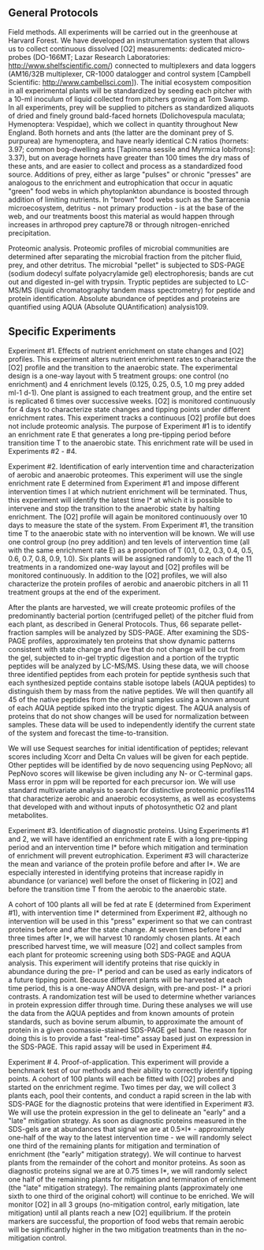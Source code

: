 
## General Protocols

Field methods. All experiments will be carried out in the greenhouse at Harvard Forest. We have developed an instrumentation system that allows us to collect continuous dissolved [O2] measurements: dedicated micro-probes (DO-166MT; Lazar Research Laboratories: http://www.shelfscientific.com/) connected to multiplexers and data loggers (AM16/32B multiplexer, CR-1000 datalogger and control system [Campbell Scientific: http://www.cambellsci.com]). The initial ecosystem composition in all experimental plants will be standardized by seeding each pitcher with a 10-ml inoculum of liquid collected from pitchers growing at Tom Swamp.  In all experiments, prey will be supplied to pitchers as standardized aliquots of dried and finely ground bald-faced hornets (Dolichovespula maculata; Hymenoptera: Vespidae), which we collect in quantity throughout New England. Both hornets and ants (the latter are the dominant prey of S. purpurea) are hymenoptera, and have nearly identical C:N ratios (hornets: 3.97; common bog-dwelling ants [Tapinoma sessile and Myrmica lobifrons]: 3.37), but on average hornets have greater than 100 times the dry mass of these ants, and are easier to collect and process as a standardized food source. Additions of prey, either as large "pulses" or chronic "presses" are analogous to the enrichment and eutrophication that occur in aquatic "green" food webs in which phytoplankton abundance is boosted through addition of limiting nutrients. In "brown" food webs such as the Sarracenia microecosystem, detritus - not primary production - is at the base of the web, and our treatments boost this material as would happen through increases in arthropod prey capture78 or through nitrogen-enriched precipitation.

Proteomic analysis. Proteomic profiles of microbial communities are determined after separating the microbial fraction from the pitcher fluid, prey, and other detritus. The microbial "pellet" is subjected to SDS-PAGE (sodium dodecyl sulfate polyacrylamide gel) electrophoresis; bands are cut out and digested in-gel with trypsin. Tryptic peptides are subjected to LC-MS/MS (liquid chromatography tandem mass spectrometry) for peptide and protein identification. Absolute abundance of peptides and proteins are quantified using AQUA (Absolute QUAntification) analysis109.
      
## Specific Experiments

Experiment #1. Effects of nutrient enrichment on state changes and [O2] profiles. This experiment alters nutrient enrichment rates to characterize the [O2] profile and the transition to the anaerobic state. The experimental design is a one-way layout with 5 treatment groups: one control (no enrichment) and 4 enrichment levels (0.125, 0.25, 0.5, 1.0 mg prey added ml-1 d-1). One plant is assigned to each treatment group, and the entire set is replicated 6 times over successive weeks. [O2] is monitored continuously for 4 days to characterize state changes and tipping points under different enrichment rates. This experiment tracks a continuous [O2] profile but does not include proteomic analysis. The purpose of Experiment #1 is to identify an enrichment rate E that generates a long pre-tipping period before transition time T to the anaerobic state. This enrichment rate will be used in Experiments #2 - #4.

Experiment #2. Identification of early intervention time and characterization of aerobic and anaerobic proteomes. This experiment will use the single enrichment rate E determined from Experiment #1 and impose different intervention times I at which nutrient enrichment will be terminated. Thus, this experiment will identify the latest time I* at which it is possible to intervene and stop the transition to the anaerobic state by halting enrichment. The [O2] profile will again be monitored continuously over 10 days to measure the state of the system. From Experiment #1, the transition time T to the anaerobic state with no intervention will be known. We will use one control group (no prey addition) and ten levels of intervention time (all with the same enrichment rate E) as a proportion of T (0.1, 0.2, 0.3, 0.4, 0.5, 0.6, 0.7, 0.8, 0.9, 1.0). Six plants will be assigned randomly to each of the 11 treatments in a randomized one-way layout and [O2] profiles will be monitored continuously. In addition to the [O2] profiles, we will also characterize the protein profiles of aerobic and anaerobic pitchers in all 11 treatment groups at the end of the experiment.

After the plants are harvested, we will create proteomic profiles of the predominantly bacterial portion (centrifuged pellet) of the pitcher fluid from each plant, as described in General Protocols. Thus, 66 separate pellet-fraction samples will be analyzed by SDS-PAGE. After examining the SDS-PAGE profiles, approximately ten proteins that show dynamic patterns consistent with state change and five that do not change will be cut from the gel, subjected to in-gel tryptic digestion and a portion of the tryptic peptides will be analyzed by LC-MS/MS. Using these data, we will choose three identified peptides from each protein for peptide synthesis such that each synthesized peptide contains stable isotope labels (AQUA peptides) to distinguish them by mass from the native peptides. We will then quantify all 45 of the native peptides from the original samples using a known amount of each AQUA peptide spiked into the tryptic digest. The AQUA analysis of proteins that do not show changes will be used for normalization between samples. These data will be used to independently identify the current state of the system and forecast the time-to-transition.

We will use Sequest searches for initial identification of peptides; relevant scores including Xcorr and Delta Cn values will be given for each peptide. Other peptides will be identified by de novo sequencing using PepNovo; all PepNovo scores will likewise be given including any N- or C-terminal gaps. Mass error in ppm will be reported for each precursor ion. We will use standard multivariate analysis to search for distinctive proteomic profiles114 that characterize aerobic and anaerobic ecosystems, as well as ecosystems that developed with and without inputs of photosynthetic O2 and plant metabolites.
        
Experiment #3. Identification of diagnostic proteins. Using Experiments #1 and 2, we will have identified an enrichment rate E with a long pre-tipping period and an intervention time I* before which mitigation and termination of enrichment will prevent eutrophication. Experiment #3 will characterize the mean and variance of the protein profile before and after I*. We are especially interested in identifying proteins that increase rapidly in abundance (or variance) well before the onset of flickering in [O2] and before the transition time T from the aerobic to the anaerobic state.

A cohort of 100 plants all will be fed at rate E (determined from Experiment #1), with intervention time I* determined from Experiment #2, although no intervention will be used in this "press" experiment so that we can contrast proteins before and after the state change. At seven times before I* and three times after I*, we will harvest 10 randomly chosen plants. At each prescribed harvest time, we will measure [O2] and collect samples from each plant for proteomic screening using both SDS-PAGE and AQUA analysis. This experiment will identify proteins that rise quickly in abundance during the pre- I* period and can be used as early indicators of a future tipping point. Because different plants will be harvested at each time period, this is a one-way ANOVA design, with pre-and post- I* a priori contrasts. A randomization test will be used to determine whether variances in protein expression differ through time. During these analyses we will use the data from the AQUA peptides and from known amounts of protein standards, such as bovine serum albumin, to approximate the amount of protein in a given coomassie-stained SDS-PAGE gel band. The reason for doing this is to provide a fast "real-time" assay based just on expression in the SDS-PAGE. This rapid assay will be used in Experiment #4.

Experiment # 4. Proof-of-application. This experiment will provide a benchmark test of our methods and their ability to correctly identify tipping points. A cohort of 100 plants will each be fitted with [O2] probes and started on the enrichment regime. Two times per day, we will collect 3 plants each, pool their contents, and conduct a rapid screen in the lab with SDS-PAGE for the diagnostic proteins that were identified in Experiment #3. We will use the protein expression in the gel to delineate an "early" and a "late" mitigation strategy. As soon as diagnostic proteins measured in the SDS-gels are at abundances that signal we are at 0.5×I* - approximately one-half of the way to the latest intervention time - we will randomly select one third of the remaining plants for mitigation and termination of enrichment (the "early" mitigation strategy). We will continue to harvest plants from the remainder of the cohort and monitor proteins. As soon as diagnostic proteins signal we are at 0.75 times I*, we will randomly select one half of the remaining plants for mitigation and termination of enrichment (the "late" mitigation strategy). The remaining plants (approximately one sixth to one third of the original cohort) will continue to be enriched. We will monitor [O2] in all 3 groups (no-mitigation control, early mitigation, late mitigation) until all plants reach a new [O2] equilibrium. If the protein markers are successful, the proportion of food webs that remain aerobic will be significantly higher in the two mitigation treatments than in the no-mitigation control.
